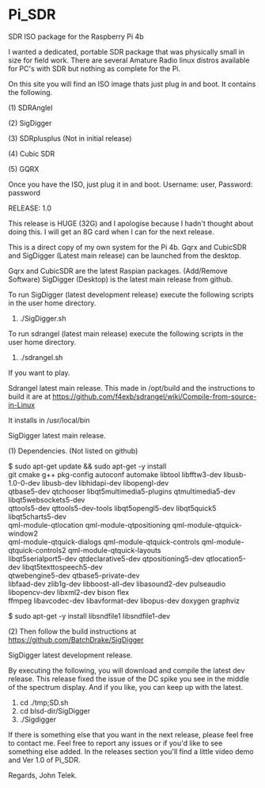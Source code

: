 # Pi_SDR
SDR ISO package for the Raspberry Pi 4b

I wanted a dedicated, portable SDR package that was physically small in size for field work.
There are several Amature Radio linux distros available for PC's with SDR but nothing as complete
for the Pi.

On this site you will find an ISO image thats just plug in and boot. It contains the following.

(1) SDRAnglel

(2) SigDigger

(3) SDRplusplus (Not in initial release)

(4) Cubic SDR

(5) GQRX


Once you have the ISO, just plug it in and boot. Username: user, Password: password

RELEASE: 1.0

This release is HUGE (32G) and I apologise because I hadn't thought about doing this.
I will get an 8G card when I can for the next release.


This is a direct copy of my own system for the Pi 4b.
Gqrx and CubicSDR and SigDigger (Latest main release) can be launched from the desktop.

Gqrx and CubicSDR are the latest Raspian packages. (Add/Remove Software)
SigDigger (Desktop) is the latest main release from github. 

To run SigDigger (latest development release) execute the following scripts in the user home directory.
1) ./SigDigger.sh

To run sdrangel (latest main release) execute the following scripts in the user home directory.
1) ./sdrangel.sh

If you want to play.

Sdrangel latest main release.
This made in /opt/build and the instructions to build it are at https://github.com/f4exb/sdrangel/wiki/Compile-from-source-in-Linux

It installs in /usr/local/bin

SigDigger latest main release.

(1) Dependencies. (Not listed on github)

$ sudo apt-get update && sudo apt-get -y install \
git cmake g++ pkg-config autoconf automake libtool libfftw3-dev libusb-1.0-0-dev libusb-dev libhidapi-dev libopengl-dev \
qtbase5-dev qtchooser libqt5multimedia5-plugins qtmultimedia5-dev libqt5websockets5-dev \
qttools5-dev qttools5-dev-tools libqt5opengl5-dev libqt5quick5 libqt5charts5-dev \
qml-module-qtlocation  qml-module-qtpositioning qml-module-qtquick-window2 \
qml-module-qtquick-dialogs qml-module-qtquick-controls qml-module-qtquick-controls2 qml-module-qtquick-layouts \
libqt5serialport5-dev qtdeclarative5-dev qtpositioning5-dev qtlocation5-dev libqt5texttospeech5-dev \
qtwebengine5-dev qtbase5-private-dev \
libfaad-dev zlib1g-dev libboost-all-dev libasound2-dev pulseaudio libopencv-dev libxml2-dev bison flex \
ffmpeg libavcodec-dev libavformat-dev libopus-dev doxygen graphviz

$ sudo apt-get -y install libsndfile1 libsndfile1-dev

(2) Then follow the build instructions at https://github.com/BatchDrake/SigDigger

SigDigger latest development release.

By executing the following, you will download and compile the latest dev release.
This release fixed the issue of the DC spike you see in the middle of the spectrum display.
And if you like, you can keep up with the latest.

1) cd ./tmp;SD.sh
2) cd blsd-dir/SigDigger
3) ./Sigdigger

If there is something else that you want in the next release, please feel free to contact me.
Feel free to report any issues or if you'd like to see something else added.
In the releases section you'll find a little video demo and Ver 1.0 of Pi_SDR.

Regards,
    John Telek.
